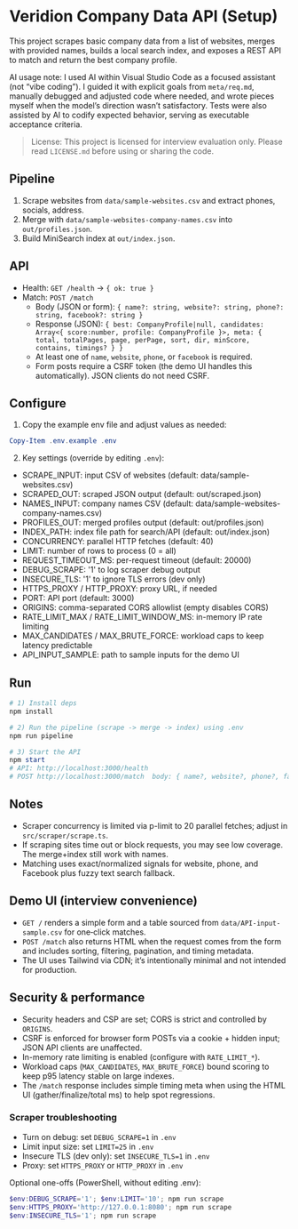 # Veridion Company Data API (Setup)

This project scrapes basic company data from a list of websites, merges with provided names, builds a local search index, and exposes a REST API to match and return the best company profile.

AI usage note: I used AI within Visual Studio Code as a focused assistant (not “vibe coding”). I guided it with explicit goals from `meta/req.md`, manually debugged and adjusted code where needed, and wrote pieces myself when the model’s direction wasn’t satisfactory. Tests were also assisted by AI to codify expected behavior, serving as executable acceptance criteria.

> License: This project is licensed for interview evaluation only. Please read `LICENSE.md` before using or sharing the code.

## Pipeline
1) Scrape websites from `data/sample-websites.csv` and extract phones, socials, address.
2) Merge with `data/sample-websites-company-names.csv` into `out/profiles.json`.
3) Build MiniSearch index at `out/index.json`.

## API
- Health: `GET /health` → `{ ok: true }`
- Match: `POST /match`
	- Body (JSON or form): `{ name?: string, website?: string, phone?: string, facebook?: string }`
	- Response (JSON): `{ best: CompanyProfile|null, candidates: Array<{ score:number, profile: CompanyProfile }>, meta: { total, totalPages, page, perPage, sort, dir, minScore, contains, timings? } }`
	- At least one of `name`, `website`, `phone`, or `facebook` is required.
	- Form posts require a CSRF token (the demo UI handles this automatically). JSON clients do not need CSRF.

## Configure
1) Copy the example env file and adjust values as needed:

```powershell
Copy-Item .env.example .env
```

2) Key settings (override by editing `.env`):
- SCRAPE_INPUT: input CSV of websites (default: data/sample-websites.csv)
- SCRAPED_OUT: scraped JSON output (default: out/scraped.json)
- NAMES_INPUT: company names CSV (default: data/sample-websites-company-names.csv)
- PROFILES_OUT: merged profiles output (default: out/profiles.json)
- INDEX_PATH: index file path for search/API (default: out/index.json)
- CONCURRENCY: parallel HTTP fetches (default: 40)
- LIMIT: number of rows to process (0 = all)
- REQUEST_TIMEOUT_MS: per-request timeout (default: 20000)
- DEBUG_SCRAPE: '1' to log scraper debug output
- INSECURE_TLS: '1' to ignore TLS errors (dev only)
- HTTPS_PROXY / HTTP_PROXY: proxy URL, if needed
- PORT: API port (default: 3000)
 - ORIGINS: comma-separated CORS allowlist (empty disables CORS)
 - RATE_LIMIT_MAX / RATE_LIMIT_WINDOW_MS: in-memory IP rate limiting
 - MAX_CANDIDATES / MAX_BRUTE_FORCE: workload caps to keep latency predictable
 - API_INPUT_SAMPLE: path to sample inputs for the demo UI

## Run
```powershell
# 1) Install deps
npm install

# 2) Run the pipeline (scrape -> merge -> index) using .env
npm run pipeline

# 3) Start the API
npm start
# API: http://localhost:3000/health
# POST http://localhost:3000/match  body: { name?, website?, phone?, facebook? }
```

## Notes
- Scraper concurrency is limited via p-limit to 20 parallel fetches; adjust in `src/scraper/scrape.ts`.
- If scraping sites time out or block requests, you may see low coverage. The merge+index still work with names.
- Matching uses exact/normalized signals for website, phone, and Facebook plus fuzzy text search fallback.

## Demo UI (interview convenience)
- `GET /` renders a simple form and a table sourced from `data/API-input-sample.csv` for one‑click matches.
- `POST /match` also returns HTML when the request comes from the form and includes sorting, filtering, pagination, and timing metadata.
- The UI uses Tailwind via CDN; it’s intentionally minimal and not intended for production.

## Security & performance
- Security headers and CSP are set; CORS is strict and controlled by `ORIGINS`.
- CSRF is enforced for browser form POSTs via a cookie + hidden input; JSON API clients are unaffected.
- In-memory rate limiting is enabled (configure with `RATE_LIMIT_*`).
- Workload caps (`MAX_CANDIDATES`, `MAX_BRUTE_FORCE`) bound scoring to keep p95 latency stable on large indexes.
- The `/match` response includes simple timing meta when using the HTML UI (gather/finalize/total ms) to help spot regressions.

### Scraper troubleshooting
- Turn on debug: set `DEBUG_SCRAPE=1` in `.env`
- Limit input size: set `LIMIT=25` in `.env`
- Insecure TLS (dev only): set `INSECURE_TLS=1` in `.env`
- Proxy: set `HTTPS_PROXY` or `HTTP_PROXY` in `.env`

Optional one-offs (PowerShell, without editing .env):

```powershell
$env:DEBUG_SCRAPE='1'; $env:LIMIT='10'; npm run scrape
$env:HTTPS_PROXY='http://127.0.0.1:8080'; npm run scrape
$env:INSECURE_TLS='1'; npm run scrape
```
